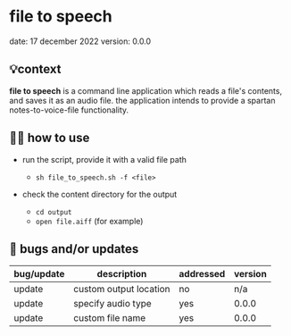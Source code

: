 # file to speech
date: 17 december 2022
version: 0.0.0

## 💡context

**file to speech** is a command line application which reads a file's contents, and saves it as an audio file. the application intends to provide a spartan notes-to-voice-file functionality.
 

## 👨‍🏫 how to use

* run the script, provide it with a valid file path
	- `sh file_to_speech.sh -f <file>`

* check the content directory for the output
	- `cd output`
	- `open file.aiff` (for example)


## 🐞 bugs and/or updates

| bug/update | description           | addressed | version |
|------------|-----------------------|-----------|---------|
| update     | custom output location| no        | n/a     |
| update     | specify audio type    | yes       | 0.0.0   |
| update     | custom file name      | yes       | 0.0.0   |
